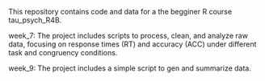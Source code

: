 This repository contains code and data for a the begginer R course tau_psych_R4B. 

week_7: The project includes scripts to process, clean, and analyze raw data, focusing on response times (RT) and accuracy (ACC) under different task and congruency conditions.

week_9: The project includes a simple script to gen and summarize data.


